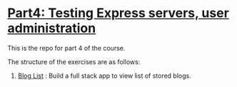 # [Part4: Testing Express servers, user administration](https://fullstackopen.com/en/part4)

This is the repo for part 4 of the course.

The structure of the exercises are as follows:

1. [Blog List](./blog-list/) : Build a full stack app to view list of stored blogs.
